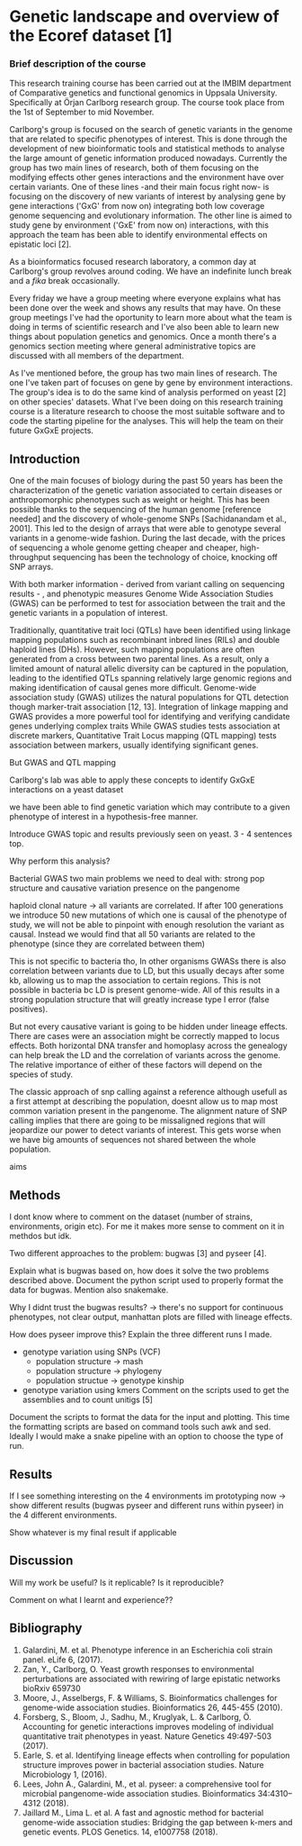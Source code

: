 # Genetic landscape and overview of the Ecoref dataset [1]

### Brief description of the course

This research training course has been carried out at the IMBIM department of Comparative genetics and functional genomics in Uppsala University. Specifically at Örjan Carlborg research group. The course took place from the 1st of September to mid November. 

Carlborg's group is focused on the search of genetic variants in the genome that are related to specific phenotypes of interest. This is done through the development of new bioinformatic tools and statistical methods to analyse the large amount of genetic information produced nowadays. Currently the group has two main lines of research, both of them focusing on the modifying effects other genes interactions and the environment have over certain variants. One of these lines -and their main focus right now- is focusing on the discovery of new variants of interest by analysing gene by gene interactions ('GxG' from now on) integrating both low coverage genome sequencing and evolutionary information. The other line is aimed to study gene by environment ('GxE' from now on) interactions, with this approach the team has been able to identify environmental effects on epistatic loci [2].

As a bioinformatics focused research laboratory, a common day at Carlborg's group revolves around coding. We have an indefinite lunch break and a *fika* break occasionally.

Every friday we have a group meeting where everyone explains what has been done over the week and shows any results that  may have. On these group meetings I've had the oportunity to learn more about what the team is doing in terms of scientific research and I've also been able to learn new things about population genetics and genomics. Once a month there's a genomics section meeting where general administrative topics are discussed with all members of the department. 

As I've mentioned before, the group has two main lines of research. The one I've taken part of focuses on gene by gene by environment interactions. The group's idea is to do the same kind of analysis performed on yeast [2] on other species' datasets. What I've been doing on this research training course is a literature research to choose the most suitable software and to code the starting pipeline for the analyses. This will help the team on their future GxGxE projects.

<!-- you will need to group this report into two parts, that i hereby designate "the boring part" and "the exciting part".
from the student instructions for the research internship:
Boring part:
  - Background, where, when and for how long.

  - Describe the central activities of your workplace.
    * this should be a general summary of our research focus, i guess?
    * i'd argue to go heavy on the GxE part, and skim on the GxG ( i.e. Chicken) part

  - A short description of a common work day.
    * given that our days are not that variable, this should be easy.

  - A short description of group meetings, literature seminars, etc.
    * that should cover Group meetings, Genomics section meetings, Genomic seminars(hardly any, because no one wants to be a speaker.)



Interesting part:
  - short description of personnel, methods, equipment and possible research results.
    * this is the "paper-style report" that you've been working on.

- Briefly summarize your theory task
  * since the "theory task" we gave you is kinda "figure out these methods and problems", i reckon that we cover this with the introduction. I also assume that this document is rather geared towards laboratory work, and the theory part is to make sure we dont just use you as a pipetting-slave.

  - References to publications or similar.

  - Self-assessment of your experience during the research training.
  - What worked well and what could have been done better?
    * I'm, not sure how / where we fit this in. do you think it has to be its own section, or do we hide this in the discussion?
 -->
 
<!---### Project initial goals

1. Try to replicate the general trends seen on yeast [2]
1. Gain coding confidence both in Python and R
2. Learn the basics of Genome Wide Association Studies
3. Beef up statistical knowledge
4. Independent research and problem solving
-->

## Introduction

One of the main focuses of biology during the past 50 years has been the characterization of the genetic variation associated to certain diseases or anthropomorphic phenotypes such as weight or height. This has been possible thanks to the sequencing of the human genome [reference needed] and the discovery of whole-genome SNPs [Sachidanandam et al., 2001]. This led to the design of arrays that were able to genotype several variants in a genome-wide fashion. During the last decade, with the prices of sequencing a whole genome getting cheaper and cheaper, high-throughput sequencing has been the technology of choice, knocking off SNP arrays. 

With both marker information - derived from variant calling on sequencing results - , and phenotypic measures Genome Wide Association Studies (GWAS) can be performed to test for association between the trait and the genetic variants in a population of interest.


Traditionally, quantitative trait loci (QTLs) have been identified using linkage mapping populations such as recombinant inbred lines (RILs) and double haploid lines (DHs). However, such mapping populations are often generated from a cross between two parental lines. As a result, only a limited amount of natural allelic diversity can be captured in the population, leading to the identified QTLs spanning relatively large genomic regions and making identification of causal genes more difficult. Genome-wide association study (GWAS) utilizes the natural populations for QTL detection though marker-trait association [12, 13]. Integration of linkage mapping and GWAS provides a more powerful tool for identifying and verifying candidate genes underlying complex traits 
While GWAS studies tests association at discrete markers, Quantitative Trait Locus mapping (QTL mapping) tests association between markers, usually identifying significant genes.

But GWAS and QTL mapping 

Carlborg's lab was able to apply these concepts to identify GxGxE interactions on a yeast dataset

we have been able to find genetic variation which may contribute to a given phenotype of interest in a hypothesis-free manner. 

Introduce GWAS topic and results previously seen on yeast. 3 - 4 sentences top.

Why perform this analysis? 

Bacterial GWAS two main problems we need to deal with: strong pop structure and causative variation presence on the pangenome

haploid clonal nature -> all variants are correlated. If after 100 generations we introduce 50 new mutations of which one is causal of the phenotype of study, we will not be able to pinpoint with enough resolution the variant as causal. Instead we would find that all 50 variants are related to the phenotype (since they are correlated between them)

This is not specific to bacteria tho, In other organisms GWASs there is also correlation between variants due to LD, but this usually decays after some kb, allowing us to map the association to certain regions. This is not possible in bacteria bc LD is present genome-wide. All of this results in a strong population structure that will greatly increase type I error (false positives).

But not every causative variant is going to be hidden under lineage effects. There are cases were an association might be correctly mapped to locus effects. Both horizontal DNA transfer and homoplasy across the genealogy can help break the LD and the correlation of variants across the genome. The relative importance of either of these factors will depend on the species of study.

The classic approach of snp calling against a reference although usefull as a first attempt at describing the population, doesnt allow us to map most common variation present in the pangenome. The alignment nature of SNP calling implies that there are going to be missaligned regions that will jeopardize our power to detect variants of interest. This gets worse when we have big amounts of sequences not shared between the whole population.

aims


## Methods

I dont know where to comment on the dataset (number of strains, environments, origin etc). For me it makes more sense to comment on it in methdos but idk.  

Two different approaches to the problem: bugwas [3] and pyseer [4].

Explain what is bugwas based on, how does it solve the two problems described above. Document the python script used to properly format the data for bugwas. Mention also snakemake.

Why I didnt trust the bugwas results? -> there's no support for continuous phenotypes, not clear output, manhattan plots are filled with lineage effects.

<!--- regarding the lineage effects in bugwas: just out of interest, which MAF did you use? --->

How does pyseer improve this? Explain the three different runs I made.

  - genotype variation using SNPs (VCF)
    - population structure -> mash
    - population structure -> phylogeny
    - population structue -> genotype kinship
  - genotype variation using kmers
    Comment on the scripts used to get the assemblies and to count unitigs [5]


Document the scripts to format the data for the input and plotting. This time the formatting scripts are based on command tools such awk and sed. Ideally I would make a snake pipeline with an option to choose the type of run.


## Results

If I see something interesting on the 4 environments im prototyping now -> show different results (bugwas pyseer and different runs within pyseer) in the 4 different environments.

Show whatever is my final result if applicable

<!-- i think you can easily use some of some of the manhattan plots here, or show the pvalue distributions we talked about. one of the stated targets of the project was to " figure out" which software to use. making a comparison between what you chose to use, and for example bugwas with strong lineage effects would be nice to see, particularly if you pick a condition/environment with strong lineage effects -->

## Discussion
<!--
- how much do i trust these results?
  - what are possible factors biasing my results?
  - is there anything that could be done next/differently in order to alleviate these biases?

- what are the next steps?
-->

Will my work be useful? Is it replicable? Is it reproducible?

Comment on what I learnt and experience??


## Bibliography

1. Galardini, M. et al. Phenotype inference in an Escherichia coli strain panel. eLife 6, (2017).
2. Zan, Y., Carlborg, O. Yeast growth responses to environmental perturbations are associated with rewiring of large epistatic networks bioRxiv 659730
3. Moore, J., Asselbergs, F. & Williams, S. Bioinformatics challenges for genome-wide association studies. Bioinformatics 26, 445-455 (2010).
4. Forsberg, S., Bloom, J., Sadhu, M., Kruglyak, L. & Carlborg, Ö. Accounting for genetic interactions improves modeling of individual quantitative trait phenotypes in yeast. Nature Genetics 49:497-503 (2017).
5. Earle, S. et al. Identifying lineage effects when controlling for population structure improves power in bacterial association studies. Nature Microbiology 1, (2016).
6. Lees, John A., Galardini, M., et al. pyseer: a comprehensive tool for microbial pangenome-wide association studies. Bioinformatics 34:4310–4312 (2018).
7. Jaillard M., Lima L. et al. A fast and agnostic method for bacterial genome-wide association studies: Bridging the gap between k-mers and genetic events. PLOS Genetics. 14, e1007758 (2018).
